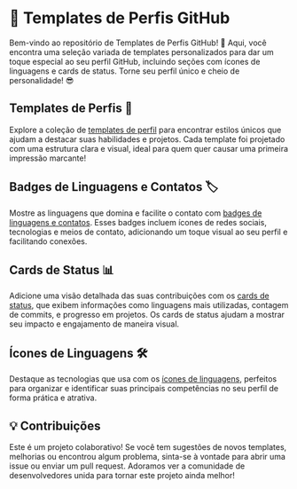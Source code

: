 # 🎨 Templates de Perfis GitHub

Bem-vindo ao repositório de Templates de Perfis GitHub! 🎉 Aqui, você encontra uma seleção variada de templates personalizados para dar um toque especial ao seu perfil GitHub, incluindo seções com ícones de linguagens e cards de status. Torne seu perfil único e cheio de personalidade! 😎


## Templates de Perfis 👤
Explore a coleção de [templates de perfil](https://github.com/leticiapzs/template-readme/tree/main/perfil) para encontrar estilos únicos que ajudam a destacar suas habilidades e projetos. Cada template foi projetado com uma estrutura clara e visual, ideal para quem quer causar uma primeira impressão marcante!

## Badges de Linguagens e Contatos 🏷️
Mostre as linguagens que domina e facilite o contato com [badges de linguagens e contatos](https://github.com/leticiapzs/template-readme/tree/main/badges). Esses badges incluem ícones de redes sociais, tecnologias e meios de contato, adicionando um toque visual ao seu perfil e facilitando conexões.

## Cards de Status 📊
Adicione uma visão detalhada das suas contribuições com os [cards de status](https://github.com/leticiapzs/template-readme/tree/main/status-cards), que exibem informações como linguagens mais utilizadas, contagem de commits, e progresso em projetos. Os cards de status ajudam a mostrar seu impacto e engajamento de maneira visual.

## Ícones de Linguagens 🛠️
Destaque as tecnologias que usa com os [ícones de linguagens](https://github.com/leticiapzs/template-readme/tree/main/icones), perfeitos para organizar e identificar suas principais competências no seu perfil de forma prática e atrativa.

## 💡 Contribuições
Este é um projeto colaborativo! Se você tem sugestões de novos templates, melhorias ou encontrou algum problema, sinta-se à vontade para abrir uma issue ou enviar um pull request. Adoramos ver a comunidade de desenvolvedores unida para tornar este projeto ainda melhor!
